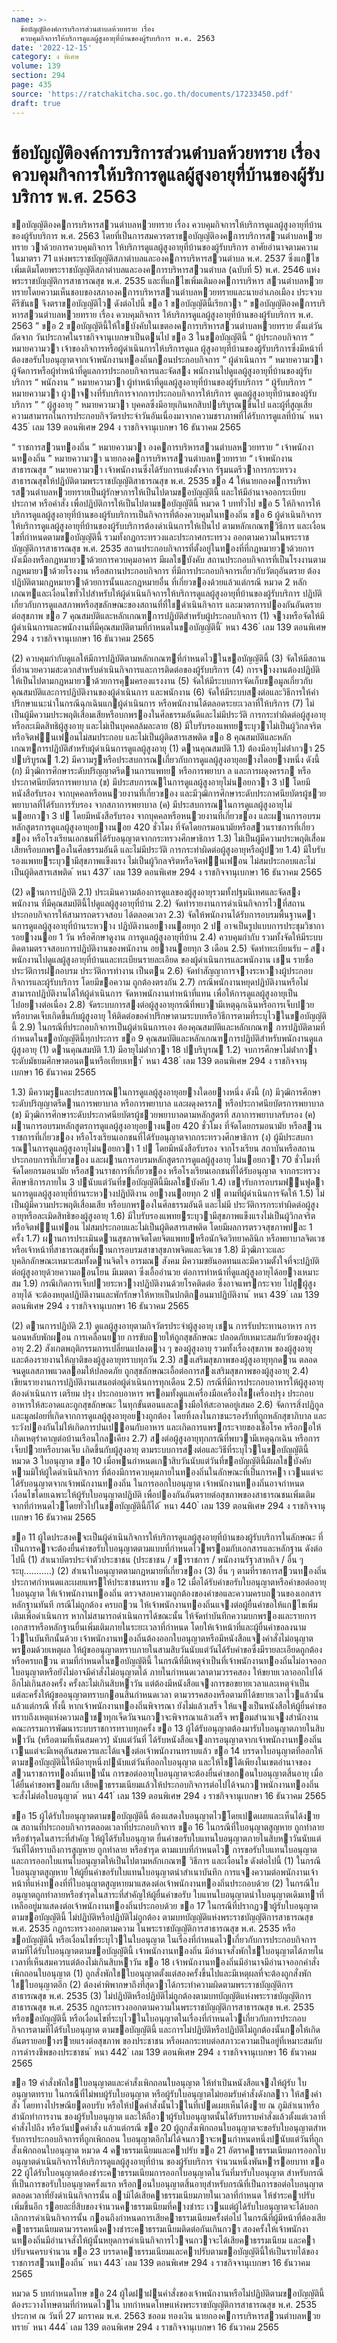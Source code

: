 ```yaml
---
name: >-
  ข้อบัญญัติองค์การบริการส่วนตำบลห้วยทราย เรื่อง
  ควบคุมกิจการให้บริการดูแลผู้สูงอายุที่บ้านของผู้รับบริการ พ.ศ. 2563
date: '2022-12-15'
category: ง พิเศษ
volume: 139
section: 294
page: 435
source: 'https://ratchakitcha.soc.go.th/documents/17233450.pdf'
draft: true
---
```


# ข้อบัญญัติองค์การบริการส่วนตำบลห้วยทราย เรื่อง ควบคุมกิจการให้บริการดูแลผู้สูงอายุที่บ้านของผู้รับบริการ พ.ศ. 2563

ขอบัญญัติองคการบริหารสวนตําบลหวยทราย เรื่อง ควบคุมกิจการให้บริการดูแลผู้สูงอายุที่บ้านของผู้รับบริการ พ.ศ. 2563 โดยที่เป็นการสมควรตราขอบัญญัติองคการบริการสวนตําบลหวยทราย วาด้วยการควบคุมกิจการ ให้บริการดูแลผู้สูงอายุที่บ้านของผู้รับบริการ อาศัยอํานาจตามความในมาตรา 71 แห่งพระราชบัญญัติสภาตําบลและองคการบริหารสวนตําบล พ.ศ. 2537 ซึ่งแกไขเพิ่มเติมโดยพระราชบัญญัติสภาตําบลและองคการบริหารสวนตําบล (ฉบับที่ 5) พ.ศ. 2546 แห่งพระราชบัญญัติการสาธารณสุข พ.ศ. 2535 และที่แกไขเพิ่มเติมองคการบริหาร สวนตําบลหวยทรายโดยความเห็นชอบของสภาองคการบริหารสวนตําบลหวยทรายและนายอําเภอเมือง ประจวบคีรีขันธ จึงตราขอบัญญัติไว ดังต่อไปนี้ ขอ 1 ขอบัญญัตินี้เรียกวา “ ขอบัญญัติองคการบริหารสวนตําบลหวยทราย เรื่อง ควบคุมกิจการ ให้บริการดูแลผู้สูงอายุที่บ้านของผู้รับบริการ พ.ศ. 2563 ” ขอ 2 ขอบัญญัตินี้ให้ใชบังคับในเขตองคการบริหารสวนตําบลหวยทราย ตั้งแต่วันถัดจาก วันประกาศในราชกิจจานุเบกษาเป็นตนไป ขอ 3 ในขอบัญญัตินี้ “ ผู้ประกอบกิจการ ” หมายความวา เจ้าของกิจการหรือผู้ดําเนินการให้บริการดูแล ผู้สูงอายุที่บ้านของผู้รับบริการซึ่งมีหน้าที่ต้องขอรับใบอนุญาตจากเจ้าพนักงานทองถิ่นกอนประกอบกิจการ “ ผู้ดําเนินการ ” หมายความวา ผู้จัดการหรือผู้ทําหน้าที่ดูแลการประกอบกิจการและจัดสง พนักงานไปดูแลผู้สูงอายุที่บ้านของผู้รับบริการ “ พนักงาน ” หมายความวา ผู้ทําหน้าที่ดูแลผู้สูงอายุที่บ้านของผู้รับบริการ “ ผู้รับบริการ ” หมายความวา ผู้วาจางที่รับบริการจากการประกอบกิจการให้บริการ ดูแลผู้สูงอายุที่บ้านของผู้รับบริการ ” “ ผู้สูงอายุ ” หมายความวา บุคคลซึ่งมีอายุเกินหกสิบปบริบูรณขึ้นไป และผู้ที่สูญเสีย ความสามารถในการประกอบกิจวัตรประจําวันอันเนื่องมาจากความชราภาพที่ได้รับการดูแลที่บ้าน ้ หนา 435 ่ เลม 139 ตอนพิเศษ 294 ง ราชกิจจานุเบกษา 16 ธันวาคม 2565

“ ราชการสวนทองถิ่น ” หมายความวา องคการบริหารสวนตําบลหวยทราย “ เจ้าพนักงานทองถิ่น ” หมายความวา นายกองคการบริหารสวนตําบลหวยทราย “ เจ้าพนักงานสาธารณสุข ” หมายความวา เจ้าพนักงานซึ่งได้รับการแต่งตั้งจาก รัฐมนตรีวาการกระทรวงสาธารณสุขให้ปฏิบัติตามพระราชบัญญัติสาธารณสุข พ.ศ. 2535 ขอ 4 ให้นายกองคการบริหารสวนตําบลหวยทรายเป็นผู้รักษาการให้เป็นไปตามขอบัญญัตินี้ และให้มีอํานาจออกระเบียบ ประกาศ หรือคําสั่ง เพื่อปฏิบัติการให้เป็นไปตามขอบัญญัตินี้ หมวด 1 บททั่วไป ขอ 5 ให้กิจการให้บริการดูแลผู้สูงอายุที่บ้านของผู้รับบริการเป็นกิจการที่ต้องควบคุมในทองถิ่น ขอ 6 ผู้ดําเนินกิจการให้บริการดูแลผู้สูงอายุที่บ้านของผู้รับบริการต้องดําเนินการให้เป็นไป ตามหลักเกณฑวิธีการ และเงื่อนไขที่กําหนดตามขอบัญญัตินี้ รวมทั้งกฎกระทรวงและประกาศกระทรวง ออกตามความในพระราชบัญญัติการสาธารณสุข พ.ศ. 2535 สถานประกอบกิจการที่ตั้งอยู่ในทองที่ที่กฎหมายวาด้วยการผังเมืองหรือกฎหมายวาด้วยการควบคุมอาคาร มีผลใชบังคับ สถานประกอบกิจการที่เป็นโรงงานตามกฎหมายวาด้วยโรงงาน หรือสถานประกอบกิจการ ที่มีการประกอบกิจการเกี่ยวกับวัตถุอันตราย ต้องปฏิบัติตามกฎหมายวาด้วยการนั้นและกฎหมายอื่น ที่เกี่ยวของด้วยแล้วแต่กรณี หมวด 2 หลักเกณฑและเงื่อนไขทั่วไปสําหรับให้ผู้ดําเนินกิจการให้บริการดูแลผู้สูงอายุที่บ้านของผู้รับบริการ ปฏิบัติเกี่ยวกับการดูแลสภาพหรือสุขลักษณะของสถานที่ที่ใชดําเนินกิจการ และมาตรการปองกันอันตรายต่อสุขภาพ ขอ 7 คุณสมบัติและหลักเกณฑการปฏิบัติสําหรับผู้ประกอบกิจการ (1) จางหรือจัดให้มีผู้ดําเนินการและพนักงานที่มีคุณสมบัติตามที่กําหนดในขอบัญญัตินี้ ้ หนา 436 ่ เลม 139 ตอนพิเศษ 294 ง ราชกิจจานุเบกษา 16 ธันวาคม 2565

(2) ควบคุมกํากับดูแลให้มีการปฏิบัติตามหลักเกณฑที่กําหนดไวในขอบัญญัตินี้ (3) จัดให้มีสถานที่อํานวยความสะดวกสําหรับดําเนินกิจการและการติดต่อของผู้รับบริการ (4) การจางงานต้องปฏิบัติให้เป็นไปตามกฎหมายวาด้วยการคุมครองแรงงาน (5) จัดให้มีระบบการจัดเก็บขอมูลเกี่ยวกับคุณสมบัติและการปฏิบัติงานของผู้ดําเนินการ และพนักงาน (6) จัดให้มีระบบสงต่อและวิธีการให้คําปรึกษาแนะนําในกรณีฉุกเฉินแกผู้ดําเนินการ หรือพนักงานได้ตลอดระยะเวลาที่ให้บริการ (7) ไม่เป็นผู้มีความประพฤติเสื่อมเสียหรือบกพรองในศีลธรรมอันดีและไม่มีประวัติ การกระทําผิดต่อผู้สูงอายุหรือละเมิดสิทธิผู้สูงอายุ และไม่เป็นบุคคลล้มละลาย (8) มีใบรับรองแพทยระบุวาไม่เป็นผู้วิกลจริต หรือจิตฟนเฟอนไม่สมประกอบ และไม่เป็นผู้ติดสารเสพติด ขอ 8 คุณสมบัติและหลักเกณฑการปฏิบัติสําหรับผู้ดําเนินการดูแลผู้สูงอายุ (1) ดานคุณสมบัติ 1.1) ต้องมีอายุไม่ต่ํากวา 25 ปบริบูรณ 1.2) มีความรูหรือประสบการณเกี่ยวกับการดูแลผู้สูงอายุอยางใดอยางหนึ่ง ดังนี้ (ก) มีวุฒิการศึกษาระดับปริญญาตรีดานการแพทย หรือการพยาบา ล และการผดุงครรภ หรือประกาศนียบัตรการพยาบาล (ข) มีประสบการณในการดูแลผู้สูงอายุไม่นอยกวา 3 ป โดยมีหนังสือรับรอง จากบุคคลหรือหนวยงานที่เกี่ยวของ และมีวุฒิการศึกษาระดับประกาศนียบัตรผู้ชวยพยาบาลที่ได้รับการรับรอง จากสภาการพยาบาล (ค) มีประสบการณในการดูแลผู้สูงอายุไม่นอยกวา 3 ป โดยมีหนังสือรับรอง จากบุคคลหรือหนวยงานที่เกี่ยวของ และผานการอบรมหลักสูตรการดูแลผู้สูงอายุอยางนอย 420 ชั่วโมง ที่จัดโดยกรมอนามัยหรือสวนราชการที่เกี่ยวของ หรือโรงเรียนเอกชนที่ได้รับอนุญาตจากกระทรวงศึกษาธิการ 1.3) ไม่เป็นผู้มีความประพฤติเสื่อมเสียหรือบกพรองในศีลธรรมอันดี และไม่มีประวัติ การกระทําผิดต่อผู้สูงอายุหรือผู้ปวย 1.4) มีใบรับรองแพทยระบุวามีสุขภาพแข็งแรง ไม่เป็นผู้วิกลจริตหรือจิตฟนเฟอน ไม่สมประกอบและไม่เป็นผู้ติดสารเสพติด ้ หนา 437 ่ เลม 139 ตอนพิเศษ 294 ง ราชกิจจานุเบกษา 16 ธันวาคม 2565

(2) ดานการปฏิบัติ 2.1) ประเมินความต้องการดูแลของผู้สูงอายุรวมทั้งปฐมนิเทศและจัดสงพนักงาน ที่มีคุณสมบัตินี้ไปดูแลผู้สูงอายุที่บ้าน 2.2) จัดทํารายงานการดําเนินกิจการไวที่สถานประกอบกิจการให้สามารถตรวจสอบ ได้ตลอดเวลา 2.3) จัดให้พนักงานได้รับการอบรมพื้นฐานดานการดูแลผู้สูงอายุที่บ้านระหวาง ปฏิบัติงานอยางนอยทุก 2 ป อาจเป็นรูปแบบการประชุมวิชาการอยางนอย 1 วัน หรือศึกษาดูงาน การดูแลผู้สูงอายุที่บ้าน 2.4) ควบคุมกํากับ รวมทั้งจัดให้มีระบบติดตามตรวจสอบการปฏิบัติงานของพนักงาน อยางนอยทุก 3 เดือน 2.5) จัดทําทะเบียนรับ – สงพนักงานไปดูแลผู้สูงอายุที่บ้านและทะเบียนรายละเอียด ของผู้ดําเนินการและพนักงาน เชน รายชื่อ ประวัติการฝกอบรม ประวัติการทํางาน เป็นตน 2.6) จัดทําสัญญาการจางระหวางผู้ประกอบกิจการและผู้รับบริการ โดยมีขอความ ถูกต้องตรงกัน 2.7) กรณีพนักงานหยุดปฏิบัติงานหรือไม่สามารถปฏิบัติงานได้ให้ผู้ดําเนินการ จัดหาพนักงานทําหน้าที่แทน เพื่อให้การดูแลผู้สูงอายุเป็นไปอยางต่อเนื่อง 2.8) จัดระบบการสงต่อผู้สูงอายุกรณีที่พบวามีเหตุฉุกเฉินหรือการเจ็บปวย หรือบาดเจ็บเกิดขึ้นกับผู้สูงอายุ ให้ติดต่อขอคําปรึกษาตามระบบหรือวิธีการตามที่ระบุไวในขอบัญญัตินี้ 2.9) ในกรณีที่ประกอบกิจการเป็นผู้ดําเนินการเอง ต้องคุณสมบัติและหลักเกณฑ การปฏิบัติตามที่กําหนดในขอบัญญัตินี้ทุกประการ ขอ 9 คุณสมบัติและหลักเกณฑการปฏิบัติสําหรับพนักงานดูแลผู้สูงอายุ (1) ดานคุณสมบัติ 1.1) มีอายุไม่ต่ํากวา 18 ปบริบูรณ 1.2) จบการศึกษาไม่ต่ํากวาระดับมัธยมศึกษาตอนตนหรือเทียบเทา ้ หนา 438 ่ เลม 139 ตอนพิเศษ 294 ง ราชกิจจานุเบกษา 16 ธันวาคม 2565

1.3) มีความรูและประสบการณในการดูแลผู้สูงอายุอยางใดอยางหนึ่ง ดังนี้ (ก) มีวุฒิการศึกษาระดับปริญญาตรีดานการพยาบาล หรือการพยาบาล และผดุงครรภ หรือประกาศนียบัตรการพยาบาล (ข) มีวุฒิการศึกษาระดับประกาศนียบัตรผู้ชวยพยาบาลตามหลักสูตรที่ สภาการพยาบาลรับรอง (ค) ผานการอบรมหลักสูตรการดูแลผู้สูงอายุอยางนอย 420 ชั่วโมง ที่จัดโดยกรมอนามัย หรือสวนราชการที่เกี่ยวของ หรือโรงเรียนเอกชนที่ได้รับอนุญาตจากกระทรวงศึกษาธิการ (ง) ผู้มีประสบการณในการดูแลผู้สูงอายุไม่นอยกวา 1 ป โดยมีหนังสือรับรอง จากโรงเรียน สถาบันหรือสถานประกอบการที่เกี่ยวของ และผานการอบรมหลักสูตรการดูแลผู้สูงอายุ ไม่นอยกวา 70 ชั่วโมงที่จัดโดยกรมอนามัย หรือสวนราชการที่เกี่ยวของ หรือโรงเรียนเอกชนที่ได้รับอนุญาต จากกระทรวงศึกษาธิการภายใน 3 ปนับแต่วันที่ขอบัญญัตินี้มีผลใชบังคับ 1.4) เขารับการอบรมฟนฟูดานการดูแลผู้สูงอายุที่บ้านระหวางปฏิบัติงาน อยางนอยทุก 2 ป ตามที่ผู้ดําเนินการจัดให้ 1.5) ไม่เป็นผู้มีความประพฤติเสื่อมเสีย หรือบกพรองในศีลธรรมอันดี และไม่มี ประวัติการกระทําผิดต่อผู้สูงอายุหรือละเมิดสิทธิของผู้สูงอายุ 1.6) มีใบรับรองแพทยระบุวามีสุขภาพแข็งแรงไม่เป็นผู้วิกลจริตหรือจิตฟนเฟอน ไม่สมประกอบและไม่เป็นผู้ติดสารเสพติด โดยมีผลการตรวจสุขภาพปละ 1 ครั้ง 1.7) ผานการประเมินดานสุขภาพจิตโดยจิตแพทยหรือนักจิตวิทยาคลินิก หรือพยาบาลจิตเวช หรือเจ้าหน้าที่สาธารณสุขที่ผานการอบรมสาขาสุขภาพจิตและจิตเวช 1.8) มีวุฒิภาวะและบุคลิกลักษณะเหมาะสมทั้งดานจิตใจ อารมณ สังคม มีความขยันอดทนและมีความตั้งใจที่จะปฏิบัติต่อผู้สูงอายุด้วยความออนโยน มีเมตตา ซึ่งเอื้ออํานวย ต่อการทําหน้าที่ดูแลผู้สูงอายุได้อยางเหมาะสม 1.9) กรณีเกิดการเจ็บปวยระหวางปฏิบัติงานด้วยโรคติดต่อ ซึ่งอาจแพรกระจาย ไปสูผู้สูงอายุได้ จะต้องหยุดปฏิบัติงานและพักรักษาให้หายเป็นปกติกอนมาปฏิบัติงาน ้ หนา 439 ่ เลม 139 ตอนพิเศษ 294 ง ราชกิจจานุเบกษา 16 ธันวาคม 2565

(2) ดานการปฏิบัติ 2.1) ดูแลผู้สูงอายุตามกิจวัตรประจําผู้สูงอายุ เชน การรับประทานอาหาร การนอนหลับพักผอน การเคลื่อนยาย การขับถายให้ถูกสุขลักษณะ ปลอดภัยเหมาะสมกับวัยของผู้สูงอายุ 2.2) สังเกตพฤติกรรมการเปลี่ยนแปลงตาง ๆ ของผู้สูงอายุ รวมทั้งเรื่องสุขภาพ ของผู้สูงอายุ และต้องรายงานให้ญาติของผู้สูงอายุทราบทุกวัน 2.3) สงเสริมสุขภาพของผู้สูงอายุทุกดาน ตลอดจนดูแลสภาพแวดลอมให้ปลอดภัย ถูกสุขลักษณะเอื้อต่อการสงเสริมสุขภาพของผู้สูงอายุ 2.4) เขียนรายงานการปฏิบัติงานเสนอต่อผู้ดําเนินการทุกเดือน 2.5) กรณีที่มีการประกอบอาหารให้ผู้สูงอายุ ต้องดําเนินการ เตรียม ปรุง ประกอบอาหาร พรอมทั้งดูแลเครื่องมือเครื่องใชเครื่องปรุง ประกอบอาหารให้สะอาดและถูกสุขลักษณะ ในทุกขั้นตอนและลางมือให้สะอาดอยู่เสมอ 2.6) จัดการสิ่งปฏิกูลและมูลฝอยที่เกิดจากการดูแลผู้สูงอายุอยางถูกต้อง โดยทิ้งลงในภาชนะรองรับที่ถูกหลักสุขาภิบาล และระวังปองกันไม่ให้เกิดการปนเปอนกับอาหาร และเกิดการแพรกระจายของเชื้อโรค หรือกอให้เกิดเหตุรําคาญต่อบ้านเรือนใกลเคียง 2.7) สงต่อผู้สูงอายุทุกกรณีที่พบวามีเหตุฉุกเฉิน หรือการเจ็บปวยหรือบาดเจ็บ เกิดขึ้นกับผู้สูงอายุ ตามระบบการสงต่อและวิธีที่ระบุไวในขอบัญญัตินี้ หมวด 3 ใบอนุญาต ขอ 10 เมื่อพนกําหนดเกาสิบวันนับแต่วันที่ขอบัญญัตินี้มีผลใชบังคับ หามมิให้ผู้ใดดําเนินกิจการ ที่ต้องมีการควบคุมภายในทองถิ่นในลักษณะที่เป็นการคา เวนแต่จะได้รับอนุญาตจากเจ้าพนักงานทองถิ่น ในการออกใบอนุญาต เจ้าพนักงานทองถิ่นอาจกําหนดเงื่อนไขโดยเฉพาะให้ผู้รับใบอนุญาตปฏิบัติ เพื่อปองกันอันตรายต่อสุขภาพของสาธารณชนเพิ่มเติมจากที่กําหนดไวโดยทั่วไปในขอบัญญัตินี้ก็ได้ ้ หนา 440 ่ เลม 139 ตอนพิเศษ 294 ง ราชกิจจานุเบกษา 16 ธันวาคม 2565

ขอ 11 ผู้ใดประสงคจะเป็นผู้ดําเนินกิจการให้บริการดูแลผู้สูงอายุที่บ้านของผู้รับบริการในลักษณะ ที่เป็นการคาจะต้องยื่นคําขอรับใบอนุญาตตามแบบที่กําหนดไวพรอมกับเอกสารและหลักฐาน ดังต่อไปนี้ (1) สําเนาบัตรประจําตัวประชาชน (ประชาชน / ขาราชการ / พนักงานรัฐวสาหกิจ / อื่น ๆ ระบุ...........) (2) สําเนาใบอนุญาตตามกฎหมายที่เกี่ยวของ (3) อื่น ๆ ตามที่ราชการสวนทองถิ่นประกาศกําหนดและเผยแพรให้ประชาชนทราบ ขอ 12 เมื่อได้รับคําขอรับใบอนุญาตหรือคําขอต่ออายุใบอนุญาต ให้เจ้าพนักงานทองถิ่น ตรวจสอบความถูกต้องของคําขอและความครบถวนของเอกสารหลักฐานทันที กรณีไม่ถูกต้อง ครบถวน ให้เจ้าพนักงานทองถิ่นแจงต่อผู้ยื่นคําขอให้แกไขเพิ่มเติมเพื่อดําเนินการ หากไม่สามารถดําเนินการได้ขณะนั้น ให้จัดทําบันทึกความบกพรองและรายการเอกสารหรือหลักฐานยื่นเพิ่มเติมภายในระยะเวลาที่กําหนด โดยให้เจ้าหน้าที่และผู้ยื่นคําขอลงนามไวในบันทึกนั้นด้วย เจ้าพนักงานทองถิ่นต้องออกใบอนุญาตหรือมีหนังสือแจงคําสั่งไม่อนุญาตพรอมด้วยเหตุผล ให้ผู้ขออนุญาตทราบภายในสามสิบวันนับแต่วันได้รับคําขอซึ่งมีรายละเอียดถูกต้องหรือครบถวน ตามที่กําหนดในขอบัญญัตินี้ ในกรณีที่มีเหตุจําเป็นที่เจ้าพนักงานทองถิ่นไม่อาจออกใบอนุญาตหรือยังไม่อาจมีคําสั่งไม่อนุญาตได้ ภายในกําหนดเวลาตามวรรคสอง ให้ขยายเวลาออกไปได้อีกไม่เกินสองครั้ง ครั้งละไม่เกินสิบหาวัน แต่ต้องมีหนังสือแจงการขอขยายเวลาและเหตุจําเป็นแต่ละครั้งให้ผู้ขออนุญาตทราบกอนสิ้นกําหนดเวลา ตามวรรคสองหรือตามที่ได้ขยายเวลาไวแล้วนั้น แล้วแต่กรณี ทั้งนี้ หากเจ้าพนักงานทองถิ่นพิจารณา ยังไม่แล้วเสร็จ ให้แจงเป็นหนังสือให้ผู้ยื่นคําขอทราบถึงเหตุแห่งความลาชาทุกเจ็ดวันจนกวาจะพิจารณาแล้วเสร็จ พรอมสํานาแจงสํานักงานคณะกรรมการพัฒนาระบบราชการทราบทุกครั้ง ขอ 13 ผู้ได้รับอนุญาตต้องมารับใบอนุญาตภายในสิบหาวัน (หรือตามที่เห็นสมควร) นับแต่วันที่ ได้รับหนังสือแจงการอนุญาตจากเจ้าพนักงานทองถิ่น เวนแต่จะมีเหตุอันสมควรและได้แจงต่อเจ้าพนักงานทราบแล้ว ขอ 14 บรรดาใบอนุญาตที่ออกให้ตามขอบัญญัตินี้ให้มีอายุหนึ่งปนับแต่วันที่ออกใบอนุญาต และให้ใชได้เพียงในเขตอํานาจของสวนราชการทองถิ่นเทานั้น การขอต่ออายุใบอนุญาตจะต้องยื่นคําขอกอนใบอนุญาตสิ้นอายุ เมื่อได้ยื่นคําขอพรอมกับ เสียคาธรรมเนียมแล้วให้ประกอบกิจการต่อไปได้จนกวาพนักงานทองถิ่นจะสั่งไม่ต่อใบอนุญาต ้ หนา 441 ่ เลม 139 ตอนพิเศษ 294 ง ราชกิจจานุเบกษา 16 ธันวาคม 2565

ขอ 15 ผู้ได้รับใบอนุญาตตามขอบัญญัตินี้ ต้องแสดงใบอนุญาตไวโดยเปดเผยและเห็นได้งาย ณ สถานที่ประกอบกิจการตลอดเวลาที่ประกอบกิจการ ขอ 16 ในกรณีที่ใบอนุญาตสูญหาย ถูกทําลาย หรือชํารุดในสาระที่สําคัญ ให้ผู้ได้รับใบอนุญาต ยื่นคําขอรับใบแทนใบอนุญาตภายในสิบหาวันนับแต่วันที่ได้ทราบถึงการสูญหาย ถูกทําลาย หรือชํารุด ตามแบบที่กําหนดไว การขอรับใบแทนใบอนุญาตและการออกใบแทนใบอนุญาตให้เป็นไปตามหลักเกณฑ วิธีการ และเงื่อนไข ดังต่อไปนี้ (1) ในกรณีใบอนุญาตสูญหาย ให้ผู้ยื่นคําขอรับใบแทนใบอนุญาตนําสําเนาบันทึก การแจงความต่อพนักงานเจ้าหน้าที่แห่งทองที่ที่ใบอนุญาตสูญหายมาแสดงต่อเจ้าพนักงานทองถิ่นประกอบด้วย (2) ในกรณีใบอนุญาตถูกทําลายหรือชํารุดในสาระที่สําคัญให้ผู้ยื่นคําขอรับ ใบแทนใบอนุญาตนําใบอนุญาตเดิมเทาที่เหลืออยู่มาแสดงต่อเจ้าพนักงานทองถิ่นประกอบด้วย ขอ 17 ในกรณีที่ปรากฏวาผู้รับใบอนุญาตตามขอบัญญัตินี้ ไม่ปฏิบัติหรือปฏิบัติไม่ถูกต้อง ตามบทบัญญัติแห่งพระราชบัญญัติการสาธารณสุข พ.ศ. 2535 กฎกระทรวงออกตามความ ในพระราชบัญญัติการสาธารณสุข พ.ศ. 2535 หรือขอบัญญัตินี้ หรือเงื่อนไขที่ระบุไวในใบอนุญาต ในเรื่องที่กําหนดไวเกี่ยวกับการประกอบกิจการตามที่ได้รับใบอนุญาตตามขอบัญญัตินี้ เจ้าพนักงานทองถิ่น มีอํานาจสั่งพักใชใบอนุญาตได้ภายในเวลาที่เห็นสมควรแต่ต้องไม่เกินสิบหาวัน ขอ 18 เจ้าพนักงานทองถิ่นมีอํานาจมีอํานาจออกคําสั่งเพิกถอนใบอนุญาต (1) ถูกสั่งพักใชใบอนุญาตตั้งแต่สองครั้งขึ้นไปและมีเหตุผลที่จะต้องถูกสั่งพักใชใบอนุญาตอีก (2) ต้องคําพิพากษาถึงที่สุดวาได้กระทําความผิดตามพระราชบัญญัติการสาธารณสุข พ.ศ. 2535 (3) ไม่ปฏิบัติหรือปฏิบัติไม่ถูกต้องตามบทบัญญัติแห่งพระราชบัญญัติการสาธารณสุข พ.ศ. 2535 กฎกระทรวงออกตามความในพระราชบัญญัติการสาธารณสุข พ.ศ. 2535 หรือขอบัญญัตินี้ หรือเงื่อนไขที่ระบุไวในใบอนุญาตในเรื่องที่กําหนดไวเกี่ยวกับการประกอบกิจการตามที่ได้รับใบอนุญาต ตามขอบัญญัตินี้ และการไม่ปฏิบัติหรือปฏิบัติไม่ถูกต้องนั้นกอให้เกิดอันตรายอยางรายแรงต่อสุขภาพ ของประชาชน หรือผลกระทบต่อสภาวะความเป็นอยู่ที่เหมาะสมกับการดํารงชีพของประชาชน ้ หนา 442 ่ เลม 139 ตอนพิเศษ 294 ง ราชกิจจานุเบกษา 16 ธันวาคม 2565

ขอ 19 คําสั่งพักใชใบอนุญาตและคําสั่งเพิกถอนใบอนุญาต ให้ทําเป็นหนังสือแจงให้ผู้รับ ใบอนุญาตทราบ ในกรณีที่ไม่พบผู้รับใบอนุญาต หรือผู้รับใบอนุญาตไม่ยอมรับคําสั่งดังกลาว ให้สงคําสั่ง โดยทางไปรษณียตอบรับ หรือให้ปดคําสั่งนั้นไวในที่เปดเผยเห็นได้งาย ณ ภูมิลําเนาหรือสํานักทําการงาน ของผู้รับใบอนุญาต และให้ถือวาผู้รับใบอนุญาตนั้นได้รับทราบคําสั่งแล้วตั้งแต่เวลาที่คําสั่งไปถึง หรือวันปดคําสั่ง แล้วแต่กรณี ขอ 20 ผู้ถูกสั่งเพิกถอนใบอนุญาตจะขอรับใบอนุญาตสําหรับการประกอบกิจการที่ถูกเพิกถอน ใบอนุญาตอีกไม่ได้จนกวาจะพนกําหนดหนึ่งปนับแต่วันที่ถูกสั่งเพิกถอนใบอนุญาต หมวด 4 คาธรรมเนียมและคาปรับ ขอ 21 อัตราคาธรรมเนียมการออกใบอนุญาตดําเนินกิจการให้บริการดูแลผู้สูงอายุที่บ้าน ของผู้รับบริการ จํานวนหนึ่งพันหารอยบาท ขอ 22 ผู้ได้รับใบอนุญาตต้องชําระคาธรรมเนียมการออกใบอนุญาตในวันที่มารับใบอนุญาต สําหรับกรณีที่เป็นการขอรับใบอนุญาตครั้งแรก หรือกอนใบอนุญาตสิ้นอายุสําหรับกรณีที่เป็นการขอต่อใบอนุญาต ตลอดเวลาที่ยังดําเนินกิจการนั้น ถามิได้เสียคาธรรมเนียมภายในเวลาที่กําหนด ให้ชําระคาปรับเพิ่มขึ้นอีก รอยละยี่สิบของจํานวนคาธรรมเนียมที่คางชําระ เวนแต่ผู้ได้รับใบอนุญาตจะได้บอกเลิกการดําเนินกิจการนั้น กอนถึงกําหนดการเสียคาธรรมเนียมครั้งต่อไป ในกรณีที่ผู้มีหน้าที่ต้องเสียคาธรรมเนียมตามวรรคหนึ่งคางชําระคาธรรมเนียมติดต่อกันเกินกวา สองครั้งให้เจ้าพนักงานทองถิ่นมีอํานาจสั่งให้ผู้นั้นหยุดการดําเนินกิจการไวจนกวาจะได้เสียคาธรรมเนียม และคาปรับจนครบจํานวน ขอ 23 บรรดาคาธรรมเนียมและคาปรับตามขอบัญญัตินี้ให้เป็นรายได้ของราชการสวนทองถิ่น ้ หนา 443 ่ เลม 139 ตอนพิเศษ 294 ง ราชกิจจานุเบกษา 16 ธันวาคม 2565

หมวด 5 บทกําหนดโทษ ขอ 24 ผู้ใดฝาฝนคําสั่งของเจ้าพนักงานหรือไม่ปฏิบัติตามขอบัญญัตินี้ต้องระวางโทษตามที่กําหนดไวใน บทกําหนดโทษแห่งพระราชบัญญัติการสาธารณสุข พ.ศ. 2535 ประกาศ ณ วันที่ 27 มกราคม พ.ศ. 2563 ชออม ทองเงิน นายกองคการบริหารสวนตําบลหวยทราย ้ หนา 444 ่ เลม 139 ตอนพิเศษ 294 ง ราชกิจจานุเบกษา 16 ธันวาคม 2565
